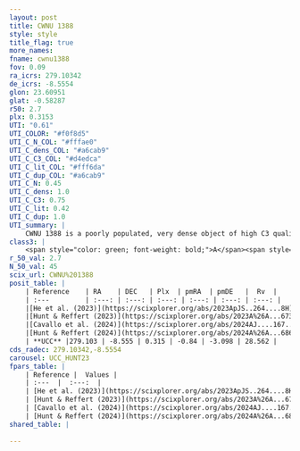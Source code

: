 ```yaml
---
layout: post
title: CWNU 1388
style: style
title_flag: true
more_names: 
fname: cwnu1388
fov: 0.09
ra_icrs: 279.10342
de_icrs: -8.5554
glon: 23.60951
glat: -0.58287
r50: 2.7
plx: 0.3153
UTI: "0.61"
UTI_COLOR: "#f0f8d5"
UTI_C_N_COL: "#fffae0"
UTI_C_dens_COL: "#a6cab9"
UTI_C_C3_COL: "#d4edca"
UTI_C_lit_COL: "#fff6da"
UTI_C_dup_COL: "#a6cab9"
UTI_C_N: 0.45
UTI_C_dens: 1.0
UTI_C_C3: 0.75
UTI_C_lit: 0.42
UTI_C_dup: 1.0
UTI_summary: |
    CWNU 1388 is a poorly populated, very dense object of high C3 quality. It was recently reported in the literature.
class3: |
    <span style="color: green; font-weight: bold;">A</span><span style="color: #FFC300; font-weight: bold;">B</span>
r_50_val: 2.7
N_50_val: 45
scix_url: CWNU%201388
posit_table: |
    | Reference    | RA    | DEC   | Plx  | pmRA  | pmDE   |  Rv  |
    | :---         | :---: | :---: | :---: | :---: | :---: | :---: |
    |[He et al. (2023)](https://scixplorer.org/abs/2023ApJS..264....8H) | 279.098 | -8.546 | 0.315 | -0.857 | -3.084 | 28.89 |
    |[Hunt & Reffert (2023)](https://scixplorer.org/abs/2023A%26A...673A.114H) | 279.108 | -8.55 | 0.311 | -0.851 | -3.114 | 42.314 |
    |[Cavallo et al. (2024)](https://scixplorer.org/abs/2024AJ....167...12C) | 279.088 | -8.543 | 0.311 | -- | -- | -- |
    |[Hunt & Reffert (2024)](https://scixplorer.org/abs/2024A%26A...686A..42H) | 279.108 | -8.55 | 0.311 | -0.851 | -3.114 | 42.314 |
    | **UCC** |279.103 | -8.555 | 0.315 | -0.84 | -3.098 | 28.562 | 
cds_radec: 279.10342,-8.5554
carousel: UCC_HUNT23
fpars_table: |
    | Reference |  Values |
    | :---  |  :---:  |
    | [He et al. (2023)](https://scixplorer.org/abs/2023ApJS..264....8H) | `A0=5.75, m-M=12.2, logAge=7.65` |
    | [Hunt & Reffert (2023)](https://scixplorer.org/abs/2023A%26A...673A.114H) | `AV50=5.034, diffAV50=2.672, MOD50=12.334, logAge50=7.71` |
    | [Cavallo et al. (2024)](https://scixplorer.org/abs/2024AJ....167...12C) | `AV50=5.33, dMod50=12.47, logAge50=7.03, [Fe/H]50=-0.59` |
    | [Hunt & Reffert (2024)](https://scixplorer.org/abs/2024A%26A...686A..42H) | `MassJ=885.225` |
shared_table: |
    
---
```

